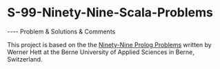 # S-99-Ninety-Nine-Scala-Problems
---- Problem & Solutions & Comments

This project is based on the the [Ninety-Nine Prolog Problems](https://sites.google.com/site/prologsite/prolog-problems) written by Werner Hett at the Berne University of Applied Sciences in Berne, Switzerland. 
